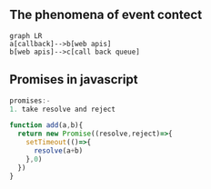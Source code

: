 ## The phenomena of event contect
```mermaid
graph LR
a[callback]-->b[web apis]
b[web apis]-->c[call back queue]
```

## Promises in javascript 
```js 
promises:-
1. take resolve and reject

function add(a,b){
  return new Promise((resolve,reject)=>{
    setTimeout(()=>{
      resolve(a+b)
    },0)
  })
}
```